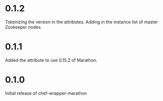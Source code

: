 # 0.1.2

Tokenizing the version in the attributes.
Adding in the instance list of master Zookeeper nodes.

# 0.1.1

Added the attribute to use 0.15.2 of Marathon.

# 0.1.0

Initial release of chef-wrapper-marathon
